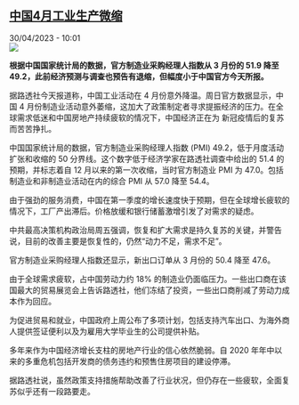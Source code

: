 <!--1682842502000-->
[中国4月工业生产微缩](https://www.rfi.fr/cn/%E4%B8%AD%E5%9B%BD/20230430-%E4%B8%AD%E5%9B%BD4%E6%9C%88%E5%B7%A5%E4%B8%9A%E7%94%9F%E4%BA%A7%E7%A8%8D%E7%BC%A9)
------

<div>30/04/2023 - 10:01</div><img src="https://s.rfi.fr/media/display/d36ac2a0-d30f-11ed-a4a4-005056a90284/w:1280/p:16x9/AP23082331020707.jpg"><p><strong>根据中国国家统计局的数据，官方制造业采购经理人指数从 3 月份的 51.9 降至 49.2，此前经济预测与调查也预告有退缩，但幅度小于中国官方今天所报。                    </strong></p><div><p>据路透社今天报道称，中国工业活动在 4 月份意外降温。周日官方数据显示，中国 4 月份制造业活动意外萎缩，这加大了政策制定者寻求提振经济的压力。在全球需求低迷和中国房地产持续疲软的情况下，中国经济正在为 新冠疫情后的复苏而苦苦挣扎。</p><p>中国国家统计局的数据，官方制造业采购经理人指数 (PMI) 49.2，低于月度活动扩张和收缩的 50 分界线。这个数字低于经济学家在路透社调查中给出的 51.4 的预期，并标志着自 12 月以来的第一次收缩，当时官方制造业 PMI 为 47.0。包括制造业和非制造业活动在内的综合 PMI 从 57.0 降至 54.4。</p><p>由于强劲的服务消费，中国在第一季度的增长速度快于预期，但在全球增长疲软的情况下，工厂产出滞后。价格放缓和银行储蓄激增引发了对需求的疑虑。</p><p>中共最高决策机构政治局周五强调，恢复和扩大需求是持久复苏的关键，并警告说，目前的改善主要是恢复性的，仍然“动力不足，需求不足”。</p><p>官方制造业采购经理人指数还显示，新出口订单从 3 月份的 50.4 降至 47.6。</p><p>由于全球需求疲软，占中国劳动力约 18% 的制造业仍面临压力。一些出口商在该国最大的贸易展览会上告诉路透社，他们冻结了投资，一些出口商削减了劳动力成本作为回应。</p><p>为促进贸易和就业，中国政府上周公布了多项计划，包括支持汽车出口、为海外商人提供签证便利以及为雇用大学毕业生的公司提供补贴。</p><p>多年来作为中国经济增长支柱的房地产行业的信心依然脆弱。自 2020 年年中以来的多重危机包括开发商的债务违约和预售住房项目的建设停滞。</p><p>据路透社说，虽然政策支持措施帮助改善了行业状况，但仍存在一些疲软，全面复苏似乎还有一段路要走。</p><div data-selfpromo-newsletter></div><div data-selfpromo-app></div></div>
